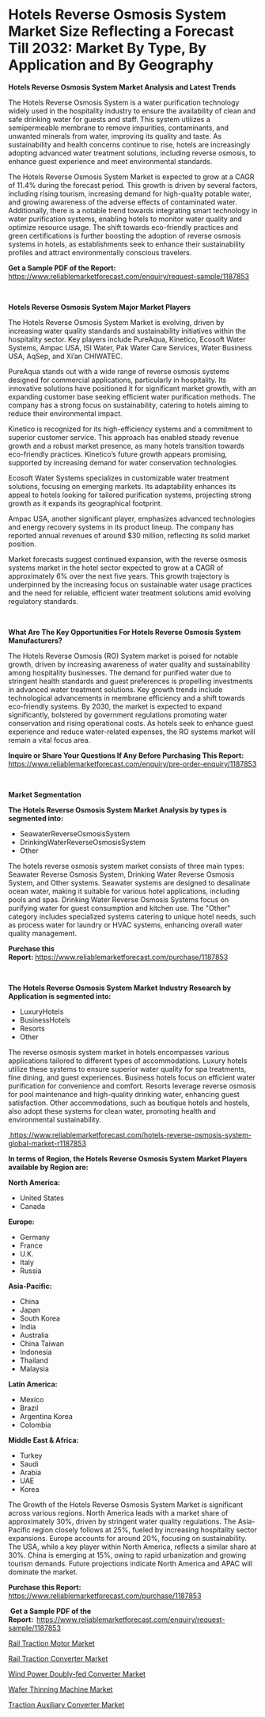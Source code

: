 <p><h1>Hotels Reverse Osmosis System Market Size Reflecting a Forecast Till 2032: Market By Type, By Application and By Geography</h1></p><p><strong>Hotels Reverse Osmosis System Market Analysis and Latest Trends</strong></p>
<p><p>The Hotels Reverse Osmosis System is a water purification technology widely used in the hospitality industry to ensure the availability of clean and safe drinking water for guests and staff. This system utilizes a semipermeable membrane to remove impurities, contaminants, and unwanted minerals from water, improving its quality and taste. As sustainability and health concerns continue to rise, hotels are increasingly adopting advanced water treatment solutions, including reverse osmosis, to enhance guest experience and meet environmental standards.</p><p>The Hotels Reverse Osmosis System Market is expected to grow at a CAGR of 11.4% during the forecast period. This growth is driven by several factors, including rising tourism, increasing demand for high-quality potable water, and growing awareness of the adverse effects of contaminated water. Additionally, there is a notable trend towards integrating smart technology in water purification systems, enabling hotels to monitor water quality and optimize resource usage. The shift towards eco-friendly practices and green certifications is further boosting the adoption of reverse osmosis systems in hotels, as establishments seek to enhance their sustainability profiles and attract environmentally conscious travelers.</p></p>
<p><strong>Get a Sample PDF of the Report:&nbsp;</strong> <a href="https://www.reliablemarketforecast.com/enquiry/request-sample/1187853?utm_campaign=1840&utm_medium=2&utm_source=Github&utm_content=ia&utm_term=30032025&utm_id=hotels-reverse-osmosis-system">https://www.reliablemarketforecast.com/enquiry/request-sample/1187853</a></p>
<p>&nbsp;</p>
<p><strong>Hotels Reverse Osmosis System Major Market Players</strong></p>
<p><p>The Hotels Reverse Osmosis System Market is evolving, driven by increasing water quality standards and sustainability initiatives within the hospitality sector. Key players include PureAqua, Kinetico, Ecosoft Water Systems, Ampac USA, ISI Water, Pak Water Care Services, Water Business USA, AqSep, and Xi’an CHIWATEC.</p><p>PureAqua stands out with a wide range of reverse osmosis systems designed for commercial applications, particularly in hospitality. Its innovative solutions have positioned it for significant market growth, with an expanding customer base seeking efficient water purification methods. The company has a strong focus on sustainability, catering to hotels aiming to reduce their environmental impact.</p><p>Kinetico is recognized for its high-efficiency systems and a commitment to superior customer service. This approach has enabled steady revenue growth and a robust market presence, as many hotels transition towards eco-friendly practices. Kinetico’s future growth appears promising, supported by increasing demand for water conservation technologies.</p><p>Ecosoft Water Systems specializes in customizable water treatment solutions, focusing on emerging markets. Its adaptability enhances its appeal to hotels looking for tailored purification systems, projecting strong growth as it expands its geographical footprint. </p><p>Ampac USA, another significant player, emphasizes advanced technologies and energy recovery systems in its product lineup. The company has reported annual revenues of around $30 million, reflecting its solid market position.</p><p>Market forecasts suggest continued expansion, with the reverse osmosis systems market in the hotel sector expected to grow at a CAGR of approximately 6% over the next five years. This growth trajectory is underpinned by the increasing focus on sustainable water usage practices and the need for reliable, efficient water treatment solutions amid evolving regulatory standards.</p></p>
<p>&nbsp;</p>
<p><strong>What Are The Key Opportunities For Hotels Reverse Osmosis System Manufacturers?</strong></p>
<p><p>The Hotels Reverse Osmosis (RO) System market is poised for notable growth, driven by increasing awareness of water quality and sustainability among hospitality businesses. The demand for purified water due to stringent health standards and guest preferences is propelling investments in advanced water treatment solutions. Key growth trends include technological advancements in membrane efficiency and a shift towards eco-friendly systems. By 2030, the market is expected to expand significantly, bolstered by government regulations promoting water conservation and rising operational costs. As hotels seek to enhance guest experience and reduce water-related expenses, the RO systems market will remain a vital focus area.</p></p>
<p><strong>Inquire or Share Your Questions If Any Before Purchasing This Report:</strong> <a href="https://www.reliablemarketforecast.com/enquiry/pre-order-enquiry/1187853?utm_campaign=1840&utm_medium=2&utm_source=Github&utm_content=ia&utm_term=30032025&utm_id=hotels-reverse-osmosis-system">https://www.reliablemarketforecast.com/enquiry/pre-order-enquiry/1187853</a></p>
<p>&nbsp;</p>
<p><strong>Market Segmentation</strong></p>
<p><strong>The Hotels Reverse Osmosis System Market Analysis by types is segmented into:</strong></p>
<p><ul><li>SeawaterReverseOsmosisSystem</li><li>DrinkingWaterReverseOsmosisSystem</li><li>Other</li></ul></p>
<p><p>The hotels reverse osmosis system market consists of three main types: Seawater Reverse Osmosis System, Drinking Water Reverse Osmosis System, and Other systems. Seawater systems are designed to desalinate ocean water, making it suitable for various hotel applications, including pools and spas. Drinking Water Reverse Osmosis Systems focus on purifying water for guest consumption and kitchen use. The "Other" category includes specialized systems catering to unique hotel needs, such as process water for laundry or HVAC systems, enhancing overall water quality management.</p></p>
<p><strong>Purchase this Report:&nbsp;</strong><a href="https://www.reliablemarketforecast.com/purchase/1187853?utm_campaign=1840&utm_medium=2&utm_source=Github&utm_content=ia&utm_term=30032025&utm_id=hotels-reverse-osmosis-system">https://www.reliablemarketforecast.com/purchase/1187853</a></p>
<p>&nbsp;</p>
<p><strong>The Hotels Reverse Osmosis System Market Industry Research by Application is segmented into:</strong></p>
<p><ul><li>LuxuryHotels</li><li>BusinessHotels</li><li>Resorts</li><li>Other</li></ul></p>
<p><p>The reverse osmosis system market in hotels encompasses various applications tailored to different types of accommodations. Luxury hotels utilize these systems to ensure superior water quality for spa treatments, fine dining, and guest experiences. Business hotels focus on efficient water purification for convenience and comfort. Resorts leverage reverse osmosis for pool maintenance and high-quality drinking water, enhancing guest satisfaction. Other accommodations, such as boutique hotels and hostels, also adopt these systems for clean water, promoting health and environmental sustainability.</p></p>
<p><a href="https://www.reliablemarketforecast.com/hotels-reverse-osmosis-system-global-market-r1187853?utm_campaign=1840&utm_medium=2&utm_source=Github&utm_content=ia&utm_term=30032025&utm_id=hotels-reverse-osmosis-system">&nbsp;https://www.reliablemarketforecast.com/hotels-reverse-osmosis-system-global-market-r1187853</a></p>
<p><strong>In terms of Region, the Hotels Reverse Osmosis System Market Players available by Region are:</strong></p>
<p>
    <p> <strong> North America: </strong>
        <ul>
            <li>United States</li>
            <li>Canada</li>
        </ul>
        </p> 
    <p> <strong> Europe: </strong>
        <ul>
            <li>Germany</li>
            <li>France</li>
            <li>U.K.</li>
            <li>Italy</li>
            <li>Russia</li>
        </ul>
        </p> 
    <p> <strong> Asia-Pacific: </strong>
        <ul>
            <li>China</li>
            <li>Japan</li>
            <li>South Korea</li>
            <li>India</li>
            <li>Australia</li>
            <li>China Taiwan</li>
            <li>Indonesia</li>
            <li>Thailand</li>
            <li>Malaysia</li>
        </ul>
        </p> 
    <p> <strong> Latin America: </strong>
        <ul>
            <li>Mexico</li>
            <li>Brazil</li>
            <li>Argentina Korea</li>
            <li>Colombia</li>
        </ul>
        </p> 
    <p> <strong> Middle East & Africa: </strong>
        <ul>
            <li>Turkey</li>
            <li>Saudi</li>
            <li>Arabia</li>
            <li>UAE</li>
            <li>Korea</li>
        </ul>
    </p>
    </p>
<p><p>The Growth of the Hotels Reverse Osmosis System Market is significant across various regions. North America leads with a market share of approximately 30%, driven by stringent water quality regulations. The Asia-Pacific region closely follows at 25%, fueled by increasing hospitality sector expansions. Europe accounts for around 20%, focusing on sustainability. The USA, while a key player within North America, reflects a similar share at 30%. China is emerging at 15%, owing to rapid urbanization and growing tourism demands. Future projections indicate North America and APAC will dominate the market.</p></p>
<p><strong>Purchase this Report: </strong><a href="https://www.reliablemarketforecast.com/purchase/1187853?utm_campaign=1840&utm_medium=2&utm_source=Github&utm_content=ia&utm_term=30032025&utm_id=hotels-reverse-osmosis-system">https://www.reliablemarketforecast.com/purchase/1187853</a></p>
<p>&nbsp;<strong>Get a Sample PDF of the Report:&nbsp;&nbsp;</strong><a href="https://www.reliablemarketforecast.com/enquiry/request-sample/1187853?utm_campaign=1840&utm_medium=2&utm_source=Github&utm_content=ia&utm_term=30032025&utm_id=hotels-reverse-osmosis-system">https://www.reliablemarketforecast.com/enquiry/request-sample/1187853</a></p>
<p><strong></strong></p>
<p><p><a href="https://github.com/maikefelanc3/Market-Research-Report-List-1/blob/main/rail-traction-motor-market.md?utm_campaign=1840&utm_medium=2&utm_source=Github&utm_content=ia&utm_term=30032025&utm_id=hotels-reverse-osmosis-system">Rail Traction Motor Market</a></p><p><a href="https://github.com/fahieraudau9/Market-Research-Report-List-1/blob/main/rail-traction-converter-market.md?utm_campaign=1840&utm_medium=2&utm_source=Github&utm_content=ia&utm_term=30032025&utm_id=hotels-reverse-osmosis-system">Rail Traction Converter Market</a></p><p><a href="https://github.com/arionmp/Market-Research-Report-List-5/blob/main/wind-power-doubly-fed-converter-market.md?utm_campaign=1840&utm_medium=2&utm_source=Github&utm_content=ia&utm_term=30032025&utm_id=hotels-reverse-osmosis-system">Wind Power Doubly-fed Converter Market</a></p><p><a href="https://github.com/vimar16th/Market-Research-Report-List-7/blob/main/wafer-thinning-machine-market.md?utm_campaign=1840&utm_medium=2&utm_source=Github&utm_content=ia&utm_term=30032025&utm_id=hotels-reverse-osmosis-system">Wafer Thinning Machine Market</a></p><p><a href="https://github.com/shiahbuyerin/Market-Research-Report-List-1/blob/main/traction-auxiliary-converter-market.md?utm_campaign=1840&utm_medium=2&utm_source=Github&utm_content=ia&utm_term=30032025&utm_id=hotels-reverse-osmosis-system">Traction Auxiliary Converter Market</a></p></p>